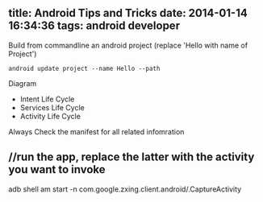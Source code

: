 title: Android Tips and Tricks
date: 2014-01-14 16:34:36
tags: android developer
---

Build from commandline an android project (replace 'Hello with name of Project')

```[shell]
android update project --name Hello --path
```


Diagram 
+ Intent Life Cycle
+ Services Life Cycle 
+ Activity Life Cycle

Always Check the manifest for all related infomration

//run the app, replace the latter with the activity you want to invoke
---
adb shell am start -n com.google.zxing.client.android/.CaptureActivity